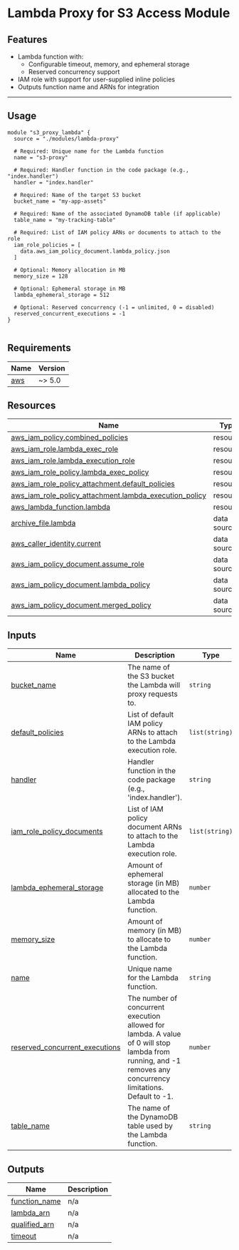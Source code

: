 # Lambda Proxy for S3 Access Module

## Features

- Lambda function with:
  - Configurable timeout, memory, and ephemeral storage
  - Reserved concurrency support
- IAM role with support for user-supplied inline policies
- Outputs function name and ARNs for integration

---

## Usage

```hcl
module "s3_proxy_lambda" {
  source = "./modules/lambda-proxy"

  # Required: Unique name for the Lambda function
  name = "s3-proxy"

  # Required: Handler function in the code package (e.g., "index.handler")
  handler = "index.handler"

  # Required: Name of the target S3 bucket
  bucket_name = "my-app-assets"

  # Required: Name of the associated DynamoDB table (if applicable)
  table_name = "my-tracking-table"

  # Required: List of IAM policy ARNs or documents to attach to the role
  iam_role_policies = [
    data.aws_iam_policy_document.lambda_policy.json
  ]

  # Optional: Memory allocation in MB
  memory_size = 128

  # Optional: Ephemeral storage in MB
  lambda_ephemeral_storage = 512

  # Optional: Reserved concurrency (-1 = unlimited, 0 = disabled)
  reserved_concurrent_executions = -1
}


```

<!-- BEGIN_TF_DOCS -->
## Requirements

| Name | Version |
|------|---------|
| <a name="requirement_aws"></a> [aws](#requirement\_aws) | ~> 5.0 |
## Resources

| Name | Type |
|------|------|
| [aws_iam_policy.combined_policies](https://registry.terraform.io/providers/hashicorp/aws/latest/docs/resources/iam_policy) | resource |
| [aws_iam_role.lambda_exec_role](https://registry.terraform.io/providers/hashicorp/aws/latest/docs/resources/iam_role) | resource |
| [aws_iam_role.lambda_execution_role](https://registry.terraform.io/providers/hashicorp/aws/latest/docs/resources/iam_role) | resource |
| [aws_iam_role_policy.lambda_exec_policy](https://registry.terraform.io/providers/hashicorp/aws/latest/docs/resources/iam_role_policy) | resource |
| [aws_iam_role_policy_attachment.default_policies](https://registry.terraform.io/providers/hashicorp/aws/latest/docs/resources/iam_role_policy_attachment) | resource |
| [aws_iam_role_policy_attachment.lambda_execution_policy](https://registry.terraform.io/providers/hashicorp/aws/latest/docs/resources/iam_role_policy_attachment) | resource |
| [aws_lambda_function.lambda](https://registry.terraform.io/providers/hashicorp/aws/latest/docs/resources/lambda_function) | resource |
| [archive_file.lambda](https://registry.terraform.io/providers/hashicorp/archive/latest/docs/data-sources/file) | data source |
| [aws_caller_identity.current](https://registry.terraform.io/providers/hashicorp/aws/latest/docs/data-sources/caller_identity) | data source |
| [aws_iam_policy_document.assume_role](https://registry.terraform.io/providers/hashicorp/aws/latest/docs/data-sources/iam_policy_document) | data source |
| [aws_iam_policy_document.lambda_policy](https://registry.terraform.io/providers/hashicorp/aws/latest/docs/data-sources/iam_policy_document) | data source |
| [aws_iam_policy_document.merged_policy](https://registry.terraform.io/providers/hashicorp/aws/latest/docs/data-sources/iam_policy_document) | data source |
## Inputs

| Name | Description | Type | Default | Required |
|------|-------------|------|---------|:--------:|
| <a name="input_bucket_name"></a> [bucket\_name](#input\_bucket\_name) | The name of the S3 bucket the Lambda will proxy requests to. | `string` | n/a | yes |
| <a name="input_default_policies"></a> [default\_policies](#input\_default\_policies) | List of default IAM policy ARNs to attach to the Lambda execution role. | `list(string)` | <pre>[<br/>  "arn:aws:iam::aws:policy/service-role/AWSLambdaBasicExecutionRole"<br/>]</pre> | no |
| <a name="input_handler"></a> [handler](#input\_handler) | Handler function in the code package (e.g., 'index.handler'). | `string` | n/a | yes |
| <a name="input_iam_role_policy_documents"></a> [iam\_role\_policy\_documents](#input\_iam\_role\_policy\_documents) | List of IAM policy document ARNs to attach to the Lambda execution role. | `list(string)` | `[]` | no |
| <a name="input_lambda_ephemeral_storage"></a> [lambda\_ephemeral\_storage](#input\_lambda\_ephemeral\_storage) | Amount of ephemeral storage (in MB) allocated to the Lambda function. | `number` | `512` | no |
| <a name="input_memory_size"></a> [memory\_size](#input\_memory\_size) | Amount of memory (in MB) to allocate to the Lambda function. | `number` | `128` | no |
| <a name="input_name"></a> [name](#input\_name) | Unique name for the Lambda function. | `string` | n/a | yes |
| <a name="input_reserved_concurrent_executions"></a> [reserved\_concurrent\_executions](#input\_reserved\_concurrent\_executions) | The number of concurrent execution allowed for lambda. A value of 0 will stop lambda from running, and -1 removes any concurrency limitations. Default to -1. | `number` | `-1` | no |
| <a name="input_table_name"></a> [table\_name](#input\_table\_name) | The name of the DynamoDB table used by the Lambda function. | `string` | n/a | yes |
## Outputs

| Name | Description |
|------|-------------|
| <a name="output_function_name"></a> [function\_name](#output\_function\_name) | n/a |
| <a name="output_lambda_arn"></a> [lambda\_arn](#output\_lambda\_arn) | n/a |
| <a name="output_qualified_arn"></a> [qualified\_arn](#output\_qualified\_arn) | n/a |
| <a name="output_timeout"></a> [timeout](#output\_timeout) | n/a |
<!-- END_TF_DOCS -->
